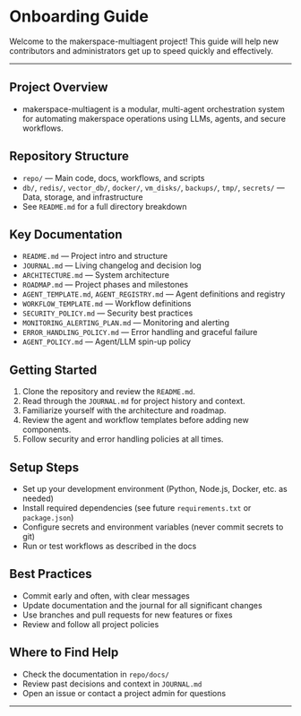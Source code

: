 # Onboarding Guide

Welcome to the makerspace-multiagent project! This guide will help new contributors and administrators get up to speed quickly and effectively.

---

## Project Overview
- makerspace-multiagent is a modular, multi-agent orchestration system for automating makerspace operations using LLMs, agents, and secure workflows.

## Repository Structure
- `repo/` — Main code, docs, workflows, and scripts
- `db/`, `redis/`, `vector_db/`, `docker/`, `vm_disks/`, `backups/`, `tmp/`, `secrets/` — Data, storage, and infrastructure
- See `README.md` for a full directory breakdown

## Key Documentation
- `README.md` — Project intro and structure
- `JOURNAL.md` — Living changelog and decision log
- `ARCHITECTURE.md` — System architecture
- `ROADMAP.md` — Project phases and milestones
- `AGENT_TEMPLATE.md`, `AGENT_REGISTRY.md` — Agent definitions and registry
- `WORKFLOW_TEMPLATE.md` — Workflow definitions
- `SECURITY_POLICY.md` — Security best practices
- `MONITORING_ALERTING_PLAN.md` — Monitoring and alerting
- `ERROR_HANDLING_POLICY.md` — Error handling and graceful failure
- `AGENT_POLICY.md` — Agent/LLM spin-up policy

## Getting Started
1. Clone the repository and review the `README.md`.
2. Read through the `JOURNAL.md` for project history and context.
3. Familiarize yourself with the architecture and roadmap.
4. Review the agent and workflow templates before adding new components.
5. Follow security and error handling policies at all times.

## Setup Steps
- Set up your development environment (Python, Node.js, Docker, etc. as needed)
- Install required dependencies (see future `requirements.txt` or `package.json`)
- Configure secrets and environment variables (never commit secrets to git)
- Run or test workflows as described in the docs

## Best Practices
- Commit early and often, with clear messages
- Update documentation and the journal for all significant changes
- Use branches and pull requests for new features or fixes
- Review and follow all project policies

## Where to Find Help
- Check the documentation in `repo/docs/`
- Review past decisions and context in `JOURNAL.md`
- Open an issue or contact a project admin for questions

--- 